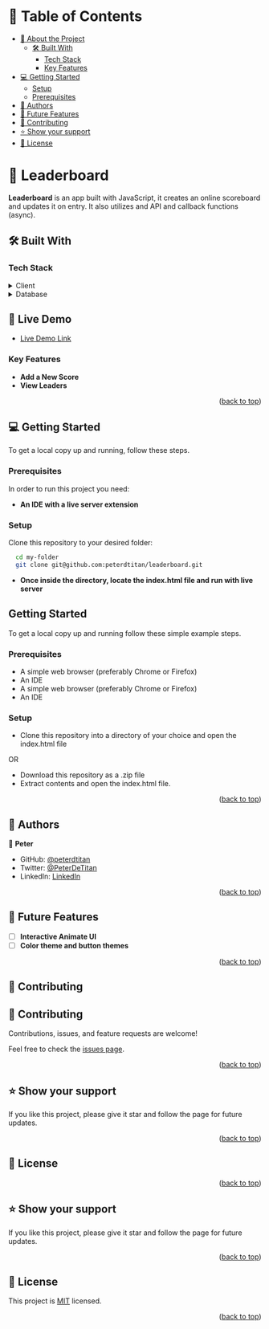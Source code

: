 # 📗 Table of Contents

- [📖 About the Project](#about-project)
  - [🛠 Built With](#built-with)
    - [Tech Stack](#tech-stack)
    - [Key Features](#key-features)
- [💻 Getting Started](#getting-started)
  - [Setup](#setup)
  - [Prerequisites](#prerequisites)
- [👥 Authors](#authors)
- [🔭 Future Features](#future-features)
- [🤝 Contributing](#contributing)
- [⭐️ Show your support](#support)
- [📝 License](#license)


# 📖 Leaderboard <a name="about-project"></a>

**Leaderboard** is an app built with JavaScript, it creates an online scoreboard and updates it on entry. It also utilizes and API and callback functions (async).

## 🛠 Built With <a name="built-with"></a>

### Tech Stack <a name="tech-stack"></a>

<details>
  <summary>Client</summary>
  <ul>
    <li><a href="">HTML</a></li>
    <li><a href="">CSS</a></li>
    <li><a href="">JavaScript</a></li>
  </ul>
</details>

<details>
<summary>Database</summary>
  <ul>
    <li><a href="">Utilizes Local Storage Functionality</a></li>
  </ul>
</details>

## 🚀 Live Demo<a name="live-demo"></a>

- [Live Demo Link]()
<!-- Features -->

### Key Features <a name="key-features"></a>

- **Add a New Score**
- **View Leaders**

<p align="right">(<a href="#readme-top">back to top</a>)</p>


## 💻 Getting Started <a name="getting-started"></a>

To get a local copy up and running, follow these steps.

### Prerequisites

In order to run this project you need:

- **An IDE with a live server extension**

### Setup

Clone this repository to your desired folder:

```sh
  cd my-folder
  git clone git@github.com:peterdtitan/leaderboard.git
```

- **Once inside the directory, locate the index.html file and run with live server**

## Getting Started

To get a local copy up and running follow these simple example steps.

### Prerequisites
- A simple web browser (preferably Chrome or Firefox)
- An IDE
- A simple web browser (preferably Chrome or Firefox)
- An IDE

### Setup
- Clone this repository into a directory of your choice and open the index.html file

OR

- Download this repository as a .zip file
- Extract contents and open the index.html file.

<p align="right">(<a href="#readme-top">back to top</a>)</p>


## 👥 Authors <a name="authors"></a>

👤 **Peter**

- GitHub: [@peterdtitan](https://github.com/peterdtitan)
- Twitter: [@PeterDeTitan](https://twitter.com/PeterDeTitan)
- LinkedIn: [LinkedIn](https://linkedin.com/in/peterokorafor)


<p align="right">(<a href="#readme-top">back to top</a>)</p>

<!-- FUTURE FEATURES -->

## 🔭 Future Features <a name="future-features"></a>

- [ ] **Interactive Animate UI**
- [ ] **Color theme and button themes**

<p align="right">(<a href="#readme-top">back to top</a>)</p>



## 🤝 Contributing <a name="contributing"></a>
## 🤝 Contributing <a name="contributing"></a>

Contributions, issues, and feature requests are welcome!

Feel free to check the [issues page](../../issues/).

<p align="right">(<a href="#readme-top">back to top</a>)</p>



## ⭐️ Show your support <a name="support"></a>

If you like this project, please give it star and follow the page for future updates.

<p align="right">(<a href="#readme-top">back to top</a>)</p>



## 📝 License <a name="license"></a>
<p align="right">(<a href="#readme-top">back to top</a>)</p>



## ⭐️ Show your support <a name="support"></a>

If you like this project, please give it star and follow the page for future updates.

<p align="right">(<a href="#readme-top">back to top</a>)</p>



## 📝 License <a name="license"></a>

This project is [MIT](./MIT.md) licensed.

<p align="right">(<a href="#readme-top">back to top</a>)</p>

